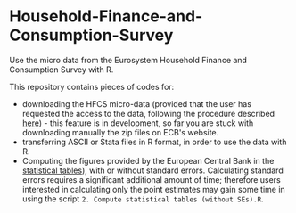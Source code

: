 # Household-Finance-and-Consumption-Survey
Use the micro data from the Eurosystem Household Finance and Consumption Survey with R.

This repository contains pieces of codes for:
* downloading the HFCS micro-data (provided that the user has requested the access to the data, 
following the procedure described [here](http://www.ecb.europa.eu/pub/economic-research/research-networks/html/researcher_hfcn.en.html)) - this feature is in development, so far you are stuck with downloading manually the zip files on ECB's website.
* transferring ASCII or Stata files in R format, in order to use the data with R.
* Computing the figures provided by the European Central Bank in the [statistical tables](https://www.ecb.europa.eu/home/pdf/research/hfcn/HFCS_Statistical_Tables_Wave1.pdf?475c5eaaa34668e727772c71eeb6497f)), with or without standard errors. Calculating standard errors requires a significant additional amount of time; therefore users interested in calculating only the point estimates may gain some time in using the script `2. Compute statistical tables (without SEs).R`.